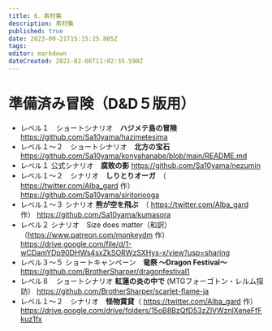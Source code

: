 ```yaml
---
title: 6．素材集
description: 素材集
published: true
date: 2023-09-21T15:15:25.805Z
tags: 
editor: markdown
dateCreated: 2021-02-06T11:02:35.590Z
---
```


# 準備済み冒険（D&D５版用）
- レベル１　ショートシナリオ　**ハジメテ島の冒険**
https://github.com/Sa10yama/hazimetesima
- レベル１～２　ショートシナリオ　**北方の宝石**
https://github.com/Sa10yama/konyahanabe/blob/main/README.md
- レベル１ 公式シナリオ　**腐敗の影**
https://github.com/Sa10yama/nezumin
- レベル１～２　シナリオ　**しりとりオーガ**　（ https://twitter.com/Alba_gard 作）
https://github.com/Sa10yama/siritoriooga
- レベル１～３ シナリオ **熊が空を飛ぶ**　（ https://twitter.com/Alba_gard 作）
https://github.com/Sa10yama/kumasora
- レベル２ シナリオ　Size does matter（和訳）（https://www.patreon.com/monkeydm 作）
https://drive.google.com/file/d/1-wCDamYDp90DHWs4sxZkSORWzSXHys-x/view?usp=sharing
- レベル３～５ ショートキャンペーン　**竜祭 ～Dragon Festival～**
https://github.com/BrotherSharper/dragonfestival1
- レベル８　ショートシナリオ **紅蓮の炎の中で** (MTGフォーゴトン・レルム探訪）
https://github.com/BrotherSharper/scarlet-flame-ja
- レベル１～２　シナリオ　**怪物賃貸**（ https://twitter.com/Alba_gard 作）
https://drive.google.com/drive/folders/15oB8BzQfD53zZlVWznlXeneFfFkuz1fx
